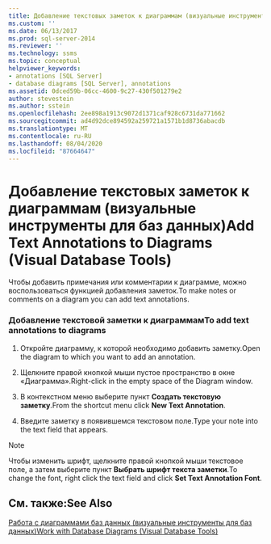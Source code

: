 ```yaml
---
title: Добавление текстовых заметок к диаграммам (визуальные инструменты для баз данных) | Документация Майкрософт
ms.custom: ''
ms.date: 06/13/2017
ms.prod: sql-server-2014
ms.reviewer: ''
ms.technology: ssms
ms.topic: conceptual
helpviewer_keywords:
- annotations [SQL Server]
- database diagrams [SQL Server], annotations
ms.assetid: 0dced59b-06cc-4600-9c27-430f501279e2
author: stevestein
ms.author: sstein
ms.openlocfilehash: 2ee898a1913c9072d1371caf928c6731da771662
ms.sourcegitcommit: ad4d92dce894592a259721a1571b1d8736abacdb
ms.translationtype: MT
ms.contentlocale: ru-RU
ms.lasthandoff: 08/04/2020
ms.locfileid: "87664647"
---
```

# <a name="add-text-annotations-to-diagrams-visual-database-tools"></a><span data-ttu-id="2e789-102">Добавление текстовых заметок к диаграммам (визуальные инструменты для баз данных)</span><span class="sxs-lookup"><span data-stu-id="2e789-102">Add Text Annotations to Diagrams (Visual Database Tools)</span></span>
  <span data-ttu-id="2e789-103">Чтобы добавить примечания или комментарии к диаграмме, можно воспользоваться функцией добавления заметок.</span><span class="sxs-lookup"><span data-stu-id="2e789-103">To make notes or comments on a diagram you can add text annotations.</span></span>  
  
### <a name="to-add-text-annotations-to-diagrams"></a><span data-ttu-id="2e789-104">Добавление текстовой заметки к диаграммам</span><span class="sxs-lookup"><span data-stu-id="2e789-104">To add text annotations to diagrams</span></span>  
  
1.  <span data-ttu-id="2e789-105">Откройте диаграмму, к которой необходимо добавить заметку.</span><span class="sxs-lookup"><span data-stu-id="2e789-105">Open the diagram to which you want to add an annotation.</span></span>  
  
2.  <span data-ttu-id="2e789-106">Щелкните правой кнопкой мыши пустое пространство в окне «Диаграмма».</span><span class="sxs-lookup"><span data-stu-id="2e789-106">Right-click in the empty space of the Diagram window.</span></span>  
  
3.  <span data-ttu-id="2e789-107">В контекстном меню выберите пункт **Создать текстовую заметку**.</span><span class="sxs-lookup"><span data-stu-id="2e789-107">From the shortcut menu click **New Text Annotation**.</span></span>  
  
4.  <span data-ttu-id="2e789-108">Введите заметку в появившемся текстовом поле.</span><span class="sxs-lookup"><span data-stu-id="2e789-108">Type your note into the text field that appears.</span></span>  
  
> [!NOTE]  
>  <span data-ttu-id="2e789-109">Чтобы изменить шрифт, щелкните правой кнопкой мыши текстовое поле, а затем выберите пункт **Выбрать шрифт текста заметки**.</span><span class="sxs-lookup"><span data-stu-id="2e789-109">To change the font, right click the text field and click **Set Text Annotation Font**.</span></span>  
  
## <a name="see-also"></a><span data-ttu-id="2e789-110">См. также:</span><span class="sxs-lookup"><span data-stu-id="2e789-110">See Also</span></span>  
 [<span data-ttu-id="2e789-111">Работа с диаграммами баз данных (визуальные инструменты для баз данных)</span><span class="sxs-lookup"><span data-stu-id="2e789-111">Work with Database Diagrams &#40;Visual Database Tools&#41;</span></span>](visual-database-tools.md)  
  
  
